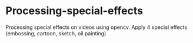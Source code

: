 # Processing-special-effects
Processing special effects on videos using opencv. Apply 4 special effects (embossing, cartoon, sketch, oil painting)
